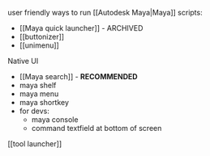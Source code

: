 user friendly ways to run [[Autodesk Maya|Maya]] scripts: 
- [[Maya quick launcher]] - ARCHIVED
- [[buttonizer]]
- [[unimenu]]

Native UI
- [[Maya search]] - **RECOMMENDED**
- maya shelf
- maya menu
- maya shortkey
- for devs:
	- maya console
	- command textfield at bottom of screen

[[tool launcher]]